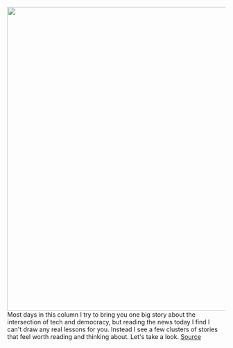 <img src='https://cdn.vox-cdn.com/thumbor/Z6WOnal2IptjWLGpgBaawHwS2nY=/0x0:2040x1360/1200x800/filters:focal(857x517:1183x843)/cdn.vox-cdn.com/uploads/chorus_image/image/66661060/acastro_200311_3936_coronavirus_0001.0.0.jpg' width='700px' /><br/>
Most days in this column I try to bring you one big story about the intersection of tech and democracy, but reading the news today I find I can't draw any real lessons for you. Instead I see a few clusters of stories that feel worth reading and thinking about. Let's take a look.
<a href='https://www.theverge.com/interface/2020/4/16/21222335/pandemic-response-federal-government-big-tech-apple-google-amazon-zoom'> Source <a/>